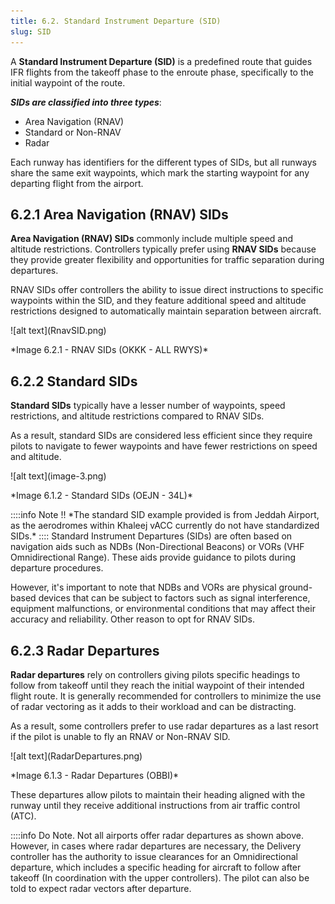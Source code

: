 ```yaml
---
title: 6.2. Standard Instrument Departure (SID)
slug: SID
---
```

A **Standard Instrument Departure (SID)** is a predefined route that guides IFR flights from the takeoff phase to the enroute phase, specifically to the initial waypoint of the route. 

***SIDs are classified into three types***:
- Area Navigation (RNAV)
- Standard or Non-RNAV
- Radar

Each runway has identifiers for the different types of SIDs, but all runways share the same exit waypoints, which mark the starting waypoint for any departing flight from the airport.

## 6.2.1    Area Navigation (RNAV) SIDs
**Area Navigation (RNAV) SIDs** commonly include multiple speed and altitude restrictions. Controllers typically prefer using **RNAV SIDs** because they provide greater flexibility and opportunities for traffic separation during departures.

RNAV SIDs offer controllers the ability to issue direct instructions to specific waypoints within the SID, and they feature additional speed and altitude restrictions designed to automatically maintain separation between aircraft.

<div className="center-align">
![alt text](RnavSID.png)
</div>
<div className="center-align">
<p> *Image  6.2.1 - RNAV SIDs (OKKK - ALL RWYS)* </p>
</div>

## 6.2.2    Standard SIDs

**Standard SIDs** typically have a lesser number of waypoints, speed restrictions, and altitude restrictions compared to RNAV SIDs.

As a result, standard SIDs are considered less efficient since they require pilots to navigate to fewer waypoints and have fewer restrictions on speed and altitude. 

<div className="center-align">
![alt text](image-3.png)
</div>
<div className="center-align">
<p> *Image 6.1.2 - Standard SIDs (OEJN - 34L)* </p>
</div>
::::info Note !!
*The standard SID example provided is from Jeddah Airport, as the aerodromes within Khaleej vACC currently do not have standardized SIDs.*
::::
Standard Instrument Departures (SIDs) are often based on navigation aids such as NDBs (Non-Directional Beacons) or VORs (VHF Omnidirectional Range). These aids provide guidance to pilots during departure procedures. 

However, it's important to note that NDBs and VORs are physical ground-based devices that can be subject to factors such as signal interference, equipment malfunctions, or environmental conditions that may affect their accuracy and reliability. Other reason to opt for RNAV SIDs.

## 6.2.3    Radar Departures
**Radar departures** rely on controllers giving pilots specific headings to follow from takeoff until they reach the initial waypoint of their intended flight route. It is generally recommended for controllers to minimize the use of radar vectoring as it adds to their workload and can be distracting. 

As a result, some controllers prefer to use radar departures as a last resort if the pilot is unable to fly an RNAV or Non-RNAV SID.
<div className="center-align">
![alt text](RadarDepartures.png)
</div>
<div className="center-align">
<p> *Image 6.1.3 - Radar Departures (OBBI)* </p>
</div>
These departures allow pilots to maintain their heading aligned with the runway until they receive additional instructions from air traffic control (ATC).

::::info Do Note.
Not all airports offer radar departures as shown above. However, in cases where radar departures are necessary, the Delivery controller has the authority to issue clearances for an Omnidirectional departure, which includes a specific heading for aircraft to follow after takeoff (In coordination with the upper controllers). The pilot can also be told to expect radar vectors after departure.